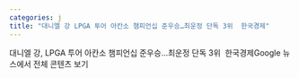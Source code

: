 ```yaml
---
categories: j
title: "대니엘 강 LPGA 투어 아칸소 챔피언십 준우승…최운정 단독 3위  한국경제"
---
```

대니엘 강, LPGA 투어 아칸소 챔피언십 준우승…최운정 단독 3위&nbsp;&nbsp;한국경제Google 뉴스에서 전체 콘텐츠 보기